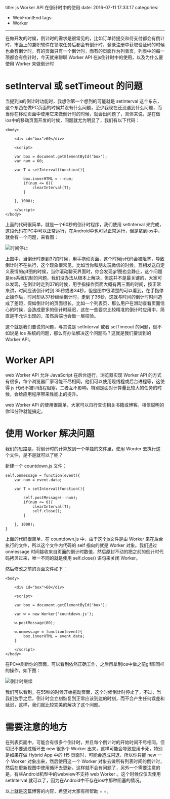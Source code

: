 title: js Worker API 在倒计时中的使用
date: 2016-07-11 17:33:17
categories:
- WebFrontEnd
tags:
- Worker
---

在做开发的时候，倒计时的需求是很常见的，比如订单待提交和待支付都会有倒计时，市面上的兼职软件在领取任务后都会有倒计时，登录注册中获取验证码的时候也会有倒计时，有的页面只有一个倒计时，而有的页面作为列表页，列表中的每一项都会有倒计时，今天就来聊聊 Worker API 在js倒计时中的使用，以及为什么要使用 Worker 来做倒计时

<!-- more -->

# setInterval 或 setTimeout 的问题 #

当提到js的倒计时功能时，我想你第一个想到的可能就是 setInterval 这个东东，这个东西在做PC页面的时候并没有什么问题，至少我现在还没遇到什么问题，而当你在移动页面中使用它来做倒计时的时候，就会出问题了，具体来说，是在做ios中的移动页面开发的时候，问题就尤为明显了，我们有以下代码：

```
<body>

    <div id="box">60</div>

    <script>

    var box = document.getElementById('box');
    var num = 60;

    var T = setInterval(function(){
        
        box.innerHTML = --num;
        if(num <= 0){
            clearInterval(T);
        }

    }, 1000);
        
    </script>
</body>
```

上面的代码很简单，就是一个60秒的倒计时程序，我们使用 setInterval 来完成，这段代码在PC中可以正常运行，在Android中也可以正常运行，但是拿到ios中，就会有一个问题，来看图：

![时间停止](http://7xlolm.com1.z0.glb.clouddn.com/201607114.gif)

上图中，当倒计时走到37的时候，用手拖动页面，这个时候js代码会被阻塞，导致倒计时不在执行，这个现象很常见，比如当你和朋友玩微信的时候，互相发送自定义表情的gif图的时候，当你滚动聊天界面时，你会发现gif图也会静止，这个问题是ios系统机制的问题，我们没办法从根本上解决，但这并不是最关键的，大家可以发现，在倒计时走到37的时候，用手指操作页面大概有两三面的时间，按正常来讲，时间应该倒计时到 35秒或者34秒，但是图中很清楚的可以看到，在手指停止操作后，时间却从37秒继续倒计时，走到了36秒，这就与时间的倒计时时间造成了差距，假如倒计时的页面很长，比如一个列表页，那么用户在滑动查看页面信心的时候，会造成更多的倒计时延迟，这在一些要求比较精准的倒计时应用中，简直是不允许出现的，虽然后端也会做一层校验。

这个就是我们要说的问题，与其说是 setInterval 或者 setTimeout 的问题，倒不如说是 ios 系统的问题，那么有办法解决这个问题吗？这就是我们要谈到的 Worker API。

# Worker API #

web Worker API 允许 JavaScript 在后台运行，浏览器实现 Worker API 的方式有很多，每个浏览器厂家可能不尽相同，他们可以使用现线程或后台进程等，这使得 js 代码不被UI线程阻塞，二者互不影响，特别是面对计算量比较大的任务的时候，会给应用程序带来性能上的提升。

web Worker API 的使用很简单，大家可以自行查询相关书籍或博客。相信聪明的你10分钟就能搞定。

# 使用 Worker 解决问题 #

我们的思路是，将倒计时的计算放到一个单独的文件里，使用 Worder 去执行这个文件，是不是就可以了呢？

新建一个 countdown.js 文件：

```
self.onmessage = function(event){
	var num = event.data;

	var T = setInterval(function(){
		
        self.postMessage(--num);
        if(num <= 0){
            clearInterval(T);
            self.close();
        }

    }, 1000);
}
```

上面的代码很简单，在 countdown.js 中，由于这个js文件是由 Worker 来在后台执行的文件，所以这个文件内代码的 self 指向的就是 Worker 对象。我们通过 onmessage 时间接收来自页面的倒计时数值，然后原封不动的把之前的倒计时代码拷贝过来，唯一不同的就是使用 self.close() 语句来关闭 Worker。

然后修改之前的页面文件如下：

```
<body>

    <div id="box">60</div>

    <script>

    var box = document.getElementById('box');

    var w = new Worker('countdown.js');

    w.postMessage(60);

    w.onmessage = function(event){
        box.innerHTML = event.data;
    }
        
    </script>
</body>
```

在PC中刷新你的页面，可以看到依然正确工作，之后再拿到ios中做之前gif图同样的操作，如下图：

![倒计时继续](http://7xlolm.com1.z0.glb.clouddn.com/2016071144.gif)

我们可以看到，在55秒的时候开始拖动页面，这个时候倒计时停止了，不过，当我们放手之后，倒计时会立刻恢复到正常应该到达的时刻，而不会产生任何误差和延迟，这样，我们就比较完美的解决了这个问题。

# 需要注意的地方 #

在列表页面中，可能会有很多个倒计时，并且每个倒计时的开始时间不尽相同，但切记不要通过循环去 new 很多个 Worker 出来，这样可能会导致应用卡死，特别是如果在做 Hybrid App 中的 H5 页面时，可能会造成闪退，所以你只能 new 一个 Worker 对象出来，然后使用这一个 Worker 对象去做所有列表时间的倒计时，然后在更新视图中使用循环去更新，这样就不会有问题了，另外一个需要注意的是，有些Android机型中的webview不支持 web Worker 。这个时候仅仅去使用 setInterval 就可以了，因为在Android中不存在ios中那种阻塞的情况。

以上就是这篇博客的内容，希望对大家有所帮助 = =。

